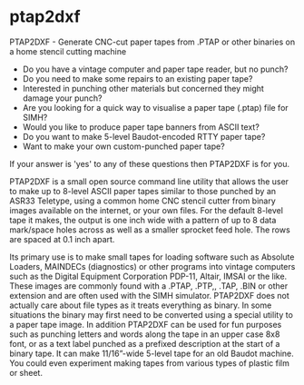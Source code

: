 # ptap2dxf
PTAP2DXF - Generate CNC-cut paper tapes from .PTAP or other binaries on a home stencil cutting machine 

* Do you have a vintage computer and paper tape reader, but no punch?
* Do you need to make some repairs to an existing paper tape?
* Interested in punching other materials but concerned they might damage your punch?
* Are you looking for a quick way to visualise a paper tape (.ptap) file for SIMH?
* Would you like to produce paper tape banners from ASCII text?
* Do you want to make 5-level Baudot-encoded RTTY paper tape?
* Want to make your own custom-punched paper tape?

If your answer is 'yes' to any of these questions then PTAP2DXF is for you.

PTAP2DXF is a small open source command line utility that allows the user to make up to 8-level ASCII paper tapes similar to those 
punched by an ASR33 Teletype, using a common home CNC stencil cutter from binary images available on the internet, or your own 
files. For the default 8-level tape it makes, the output is one inch wide with a pattern of up to 8 data mark/space holes across 
as well as a smaller sprocket feed hole. The rows are spaced at 0.1 inch apart.

Its primary use is to make small tapes for loading software such as Absolute Loaders, MAINDECs (diagnostics)  or other programs 
into vintage computers such as the Digital Equipment Corporation PDP-11, Altair, IMSAI or the like. These images are commonly 
found with a .PTAP, .PTP,, .TAP, .BIN or other extension and are often used with the SIMH simulator. PTAP2DXF does not actually 
care about file types as it treats everything as binary. In some situations the binary may first need to be converted using a 
special utility to a paper tape image. In addition PTAP2DXF can be used for fun purposes such as punching letters and words 
along the tape in an upper case 8x8 font, or as a text label punched as a prefixed description at the start of a binary tape. 
It can make 11/16”-wide 5-level tape for an old Baudot machine. You could even experiment making tapes from various types of 
plastic film or sheet.
